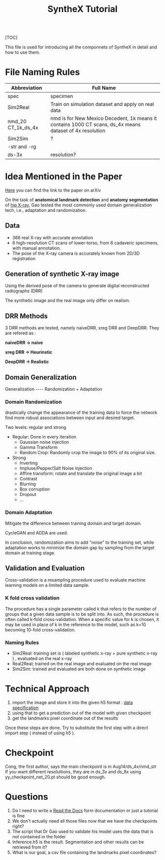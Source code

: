<h1 align="center">SyntheX Tutorial</h1>
<br></br>

[TOC]

This file is used for introducing all the componnets of SyntheX in detail and how to use them.

# File Naming Rules

| Abbreviation       | Full Name                                                    |
| ------------------ | ------------------------------------------------------------ |
| spec               | specimen                                                     |
| Sim2Real           | Train on simulation dataset and apply on real data           |
| nmd_20 CT_1k_ds_4x | nmd is for New Mexico Decedent, 1k means it contains 1000 CT scans, ds_4x means dataset of 4x resolution |
| Sim2Sim            | ?                                                            |
| -str and -rg       |                                                              |
| ds-3x              | resolution?                                                  |



# Idea Mentioned in the Paper

[Here](https://arxiv.org/pdf/2206.06127.pdf) you can find the link to the paper on arXiv



On the task of **anatomical landmark detection** and **anatomy segmentation** of <u>hip X-ray</u>, Gao tested the most commonly used domain generalization tech, i.e., adaptation and randomization.

## Data

- 366 real X-ray with accurate annotation
- 6 high-resolution CT scans of lower-torso, from 6 cadaveric specimens, with manual annotation.
- The pose of the X-ray camera is accurately known from 2D/3D registration



## Generation of synthetic X-ray image

Using the derived pose of the camera to generate digital reconstructed radiographs (DRR)

The synthetic image and the real image only differ on realism.



## DRR Methods

3 DRR methods are tested, namely naiveDRR, xreg DRR and DeepDRR. They are refered as :

**naiveDRR -> naive**

**xreg DRR -> Heurinstic**

**DeepDRR -> Realistic**



## Domain Generalization

Generalization ---- Randomization + Adaptation

### Domain Randomization

drastically change the appearance of the training data to force the network find more robust associations between input and desired target.

Two levels: regular and strong

- Regular: Done in every iteration
  - Gaussian noise injection
  - Gamma Transform
  - Random Crop: Randomly crop the image to 90% of its original size.
- Strong
  - Inverting
  - Impluse/Pepper/Salt Noise injection
  - Affine transform: rotate and translate the original image a bit
  - Contrast
  - Blurring
  - Box corruption
  - Dropout
  - ...



### Domain Adaptation

Mitigate the difference between training domain and target domain.

CycleGAN and ADDA are used.



In conclusion, randomization aims to add "noise" to the training set, while adaptation works to minimize the domain gap by sampling from the target domain at training stage.



## Validation and Evaluation

Cross-validation is a resampling procedure used to evaluate machine learning models on a limited data sample.

### K fold cross validation

The procedure has a single parameter called k that refers to the number of groups that a given data sample is to be split into. As such, the procedure is often called k-fold cross-validation. When a specific value for k is chosen, it may be used in place of k in the reference to the model, such as k=10 becoming 10-fold cross-validation.

### Naming Rules

- Sim2Real: training set is ( labeled synthetic x-ray + pure synthetic x-ray ) , evaluated on the real x-ray 
- Real2Real; trained on the real image and evaluated on the real image
- Sim2Sim: trained and evaluated are both done on synthetic image



# Technical Approach

1. import the image and store it into the given h5 format : [data specification](https://github.com/jeremyzz830/CISII-Repo/blob/main/Docs/Data%20Specification.md)
2. using that to get a prediction out of the model with given checkpoint
3. get the landmarks pixel coordinate out of the results

Once these steps are done. Try to substitute the first step with a direct import step ( instead of using h5 ).



# Checkpoint

Cong, the first author, says the main checkpoint is in Aug14/ds_4x/nmd_str
If you want different resolultions, they are in ds_3x and ds_8x
using yy_checkpoint_net_20.pt should be good enough.





# Questions

1. Do I need to write a [Read the Docs](https://docs.readthedocs.io/en/stable/tutorial/index.html) form documentation or just a tutorial is fine
2. We don't actually need all those files now that we have the checkpoints right?
3. The script that Dr Gao used to validate his model uses the data that is not contained in the folder
4. Inference.h5 is the result. Segmentation and other results can be retrieved from it?
5. What is our goal, a csv file containing the landmarks pixel coordinates?

